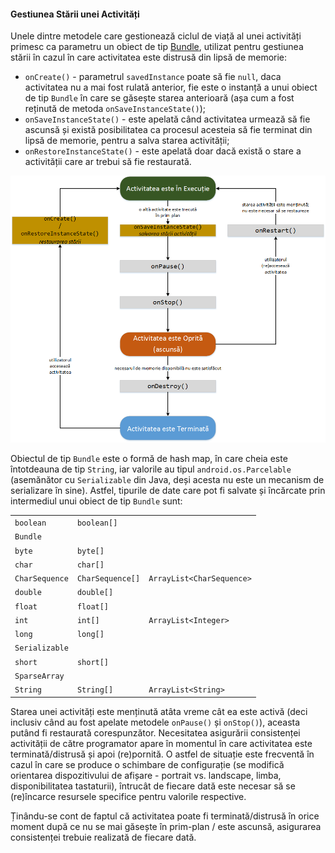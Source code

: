 
#### Gestiunea Stării unei Activități

Unele dintre metodele care gestionează ciclul de viață al unei
activități primesc ca parametru un obiect de tip
[Bundle](http:*developer.android.com/reference/android/os/Bundle.html),
utilizat pentru gestiunea stării în cazul în care activitatea este
distrusă din lipsă de memorie:

-   `onCreate()` - parametrul `savedInstance` poate să fie `null`, daca
    activitatea nu a mai fost rulată anterior, fie este o instanță a
    unui obiect de tip `Bundle` în care se găsește starea anterioară
    (așa cum a fost reținută de metoda `onSaveInstanceState()`);
-   `onSaveInstanceState()` - este apelată când activitatea urmează să
    fie ascunsă și există posibilitatea ca procesul acesteia să fie
    terminat din lipsă de memorie, pentru a salva starea activității;
-   `onRestoreInstanceState()` - este apelată doar dacă există o stare a
    activității care ar trebui să fie restaurată.

![](images/gestiune_stare_activitati.png)

Obiectul de tip `Bundle` este o formă de hash map, în care cheia este
întotdeauna de tip `String`, iar valorile au tipul
`android.os.Parcelable` (asemănător cu `Serializable` din Java, deși
acesta nu este un mecanism de serializare în sine). Astfel, tipurile de
date care pot fi salvate și încărcate prin intermediul unui obiect de
tip `Bundle` sunt:

<center>

|                |                  |                           |
|----------------|------------------|---------------------------|
| `boolean`      | `boolean[]`      |                           |
| `Bundle`       |                  |                           |
| `byte`         | `byte[]`         |                           |
| `char`         | `char[]`         |                           |
| `CharSequence` | `CharSequence[]` | `ArrayList<CharSequence>` |
| `double`       | `double[]`       |                           |
| `float`        | `float[]`        |                           |
| `int`          | `int[]`          | `ArrayList<Integer>`      |
| `long`         | `long[]`         |                           |
| `Serializable` |                  |                           |
| `short`        | `short[]`        |                           |
| `SparseArray`  |                  |                           |
| `String`       | `String[]`       | `ArrayList<String>`       |

</center>

Starea unei activități este menținută atâta vreme cât ea este activă
(deci inclusiv când au fost apelate metodele `onPause()` și `onStop()`),
aceasta putând fi restaurată corespunzător. Necesitatea asigurării
consistenței activității de către programator apare în momentul în care
activitatea este terminată/distrusă și apoi (re)pornită. O astfel de
situație este frecventă în cazul în care se produce o schimbare de
configurație (se modifică orientarea dispozitivului de afișare -
portrait vs. landscape, limba, disponibilitatea tastaturii), întrucât de
fiecare dată este necesar să se (re)încarce resursele specifice pentru
valorile respective.

Ținându-se cont de faptul că activitatea poate fi terminată/distrusă în
orice moment după ce nu se mai găsește în prim-plan / este ascunsă,
asigurarea consistenței trebuie realizată de fiecare dată.